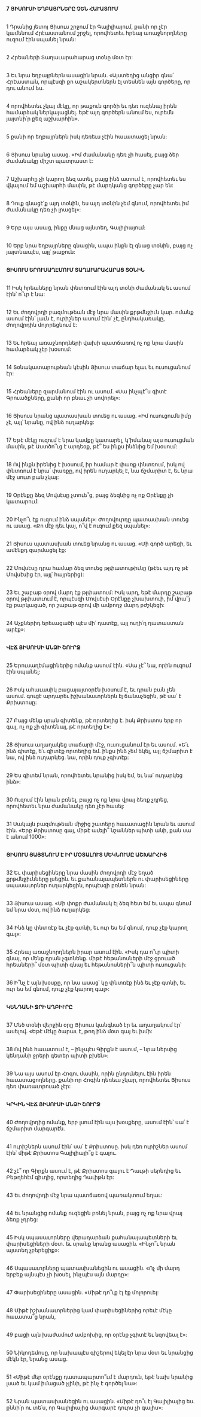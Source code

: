 **7 ՅԻՍՈՒՍԻ ԵՂԲԱՅՐՆԵՐԸ ՉԵՆ ՀԱՒԱՏՈՒՄ**

\
1 Դրանից յետոյ Յիսուս շրջում էր Գալիլիայում, քանի որ չէր կամենում Հրէաստանում շրջել, որովհետեւ հրեայ առաջնորդները ուզում էին սպանել նրան:

\
2 Հրեաների Տաղաւարահարաց տօնը մօտ էր:

\
3 Եւ նրա եղբայրներն ասացին նրան. «Այստեղից անցիր գնա՛ Հրէաստան, որպէսզի քո աշակերտներն էլ տեսնեն այն գործերը, որ դու անում ես.

\
4 որովհետեւ չկայ մէկը, որ թաքուն գործի եւ դեռ ուզենայ իրեն համարձակ ներկայացնել. եթէ այդ գործերն անում ես, ուրեմն յայտնի՛ր քեզ աշխարհին».

\
5 քանի որ եղբայրներն իսկ դեռեւս չէին հաւատացել նրան:

\
6 Յիսուս նրանց ասաց. «Իմ ժամանակը դեռ չի հասել, բայց ձեր ժամանակը միշտ պատրաստ է:

\
7 Աշխարհը չի կարող ձեզ ատել, բայց ինձ ատում է, որովհետեւ ես վկայում եմ աշխարհի մասին, թէ մարդկանց գործերը չար են:

\
8 Դուք գնացէ՛ք այդ տօնին, ես այդ տօնին չեմ գնում, որովհետեւ իմ ժամանակը դեռ չի լրացել»:

\
9 Երբ այս ասաց, ինքը մնաց այնտեղ, Գալիլիայում:

\
10 Երբ նրա եղբայրները գնացին, ապա ինքն էլ գնաց տօնին, բայց ոչ յայտնապէս, այլ՝ թաքուն:

\
**ՅԻՍՈՒՍ ԵՐՈՒՍԱՂԷՄՈՒՄ ՏԱՂԱՒԱՐԱՀԱՐԱՑ ՏՕՆԻՆ**

\
 11 Իսկ հրեաները նրան փնտռում էին այդ տօնի ժամանակ եւ ասում էին՝ ո՞ւր է նա:

\
 12 Եւ ժողովրդի բազմութեան մէջ նրա մասին քրթմնջիւն կար. ոմանք ասում էին՝ լաւն է, ուրիշներ ասում էին՝ չէ, ընդհակառակը, ժողովրդին մոլորեցնում է:

\
 13 Եւ հրեայ առաջնորդների վախի պատճառով ոչ ոք նրա մասին համարձակ չէր խօսում:

\
14 Տօնակատարութեան կէսին Յիսուս տաճար ելաւ եւ ուսուցանում էր:

\
15 Հրեաները զարմանում էին ու ասում. «Սա ինչպէ՞ս գիտէ Գրուածքները, քանի որ բնաւ չի սովորել»:

\
16 Յիսուս նրանց պատասխան տուեց ու ասաց. «Իմ ուսուցումն իմը չէ, այլ՝ նրանը, ով ինձ ուղարկեց:

\
17 Եթէ մէկը ուզում է նրա կամքը կատարել, կ՚իմանայ այս ուսուցման մասին, թէ Աստծո՞ւց է արդեօք, թէ՞ ես ինքս ինձնից եմ խօսում:

\
18 Ով ինքն իրենից է խօսում, իր համար է փառք փնտռում, իսկ ով փնտռում է նրա՛ փառքը, ով իրեն ուղարկել է, նա ճշմարիտ է, եւ նրա մէջ սուտ բան չկայ:

\
19 Օրէնքը ձեզ Մովսէսը չտուե՞ց, բայց ձեզնից ոչ ոք Օրէնքը չի կատարում:

\
20 Ինչո՞ւ էք ուզում ինձ սպանել»: Ժողովուրդը պատասխան տուեց ու ասաց. «Քո մէջ դեւ կայ, ո՞վ է ուզում քեզ սպանել»:

\
21 Յիսուս պատասխան տուեց նրանց ու ասաց. «Մի գործ արեցի, եւ ամէնքդ զարմացել էք:

\
22 Մովսէսը դրա համար ձեզ տուեց թլփատութիւնը (թէեւ այդ ոչ թէ Մովսէսից էր, այլ՝ հայրերից):

\
23 Եւ շաբաթ օրով մարդ էք թլփատում: Իսկ արդ, եթէ մարդը շաբաթ օրով թլփատւում է, որպէսզի Մովսէսի Օրէնքը չխախտուի, իմ վրա՞յ էք բարկացած, որ շաբաթ օրով մի ամբողջ մարդ բժշկեցի:

\
24 Աչքներիդ երեւացածի պէս մի՛ դատէք, այլ ուղի՛ղ դատաստան արէք»:

\
**ՎԷՃ ՅԻՍՈՒՍԻ ԱՆՁԻ ՇՈՒՐՋ**

\
 25 Երուսաղէմացիներից ոմանք ասում էին. «Սա չէ՞ նա, որին ուզում էին սպանել:

\
 26 Իսկ ահաւասիկ բացայայտօրէն խօսում է, եւ դրան բան չեն ասում. գուցէ արդարեւ իշխանաւորներն էլ ճանաչեցին, թէ սա՛ է Քրիստոսը:

\
 27 Բայց մենք սրան գիտենք, թէ որտեղից է. իսկ Քրիստոս երբ որ գայ, ոչ ոք չի գիտենայ, թէ որտեղից է»:

\
 28 Յիսուս աղաղակեց տաճարի մէջ, ուսուցանում էր եւ ասում. «Ե՛ւ ինձ գիտէք, ե՛ւ գիտէք որտեղից եմ. ինքս ինձ չեմ եկել, այլ ճշմարիտ է նա, ով ինձ ուղարկեց. նա, որին դուք չգիտէք:

\
 29 Ես գիտեմ նրան, որովհետեւ նրանից իսկ եմ, եւ նա՛ ուղարկեց ինձ»:

\
 30 Ուզում էին նրան բռնել, բայց ոչ ոք նրա վրայ ձեռք չդրեց, որովհետեւ նրա ժամանակը դեռ չէր հասել:

\
31 Սակայն բազմութեան միջից շատերը հաւատացին նրան եւ ասում էին. «Երբ Քրիստոսը գայ, միթէ աւելի՞ նշաններ պիտի անի, քան սա է անում 1000»:

\
**ՅԻՍՈՒՍ ՅԱՅՏՆՈՒՄ Է ԻՐ ՄՕՏԱԼՈՒՏ ՄԵԿՆՈՒՄԸ ԱՇԽԱՐՀԻՑ**

\
32 Եւ փարիսեցիները նրա մասին ժողովրդի մէջ եղած քրթմնջիւնները լսեցին. եւ քահանայապետներն ու փարիսեցիները սպասաւորներ ուղարկեցին, որպէսզի բռնեն նրան:

\
33 Յիսուս ասաց. «Մի փոքր ժամանակ էլ ձեզ հետ եմ եւ ապա գնում եմ նրա մօտ, ով ինձ ուղարկեց:

\
34 Ինձ կը փնտռէք եւ չէք գտնի, եւ ուր ես եմ գնում, դուք չէք կարող գալ»:

\
35 Հրեայ առաջնորդներն իրար ասում էին. «Իսկ դա ո՞ւր պիտի գնայ, որ մենք դրան չգտնենք. միթէ հեթանոսների մէջ ցրուած հրեաների՞ մօտ պիտի գնայ եւ հեթանոսների՞ն պիտի ուսուցանի:

\
36 Ի՞նչ է այն խօսքը, որ նա ասաց՝ կը փնտռէք ինձ եւ չէք գտնի, եւ ուր ես եմ գնում, դուք չէք կարող գալ»:

\
**ԿԵՆԴԱՆԻ ՋՐԻ ԱՂԲԻՒՐԸ**

\
37 Մեծ տօնի վերջին օրը Յիսուս կանգնած էր եւ աղաղակում էր՝ ասելով. «Եթէ մէկը ծարաւ է, թող ինձ մօտ գայ եւ խմի:

\
38 Ով ինձ հաւատում է, – ինչպէս Գիրքն է ասում, – նրա ներսից կենդանի ջրերի գետեր պիտի բխեն»:

\
39 Նա այս ասում էր Հոգու մասին, որին ընդունելու էին իրեն հաւատացողները. քանի որ Հոգին դեռեւս չկար, որովհետեւ Յիսուս դեռ փառաւորուած չէր:

\
**ԿՐԿԻՆ ՎԷՃ ՅԻՍՈՒՍԻ ԱՆՁԻ ՇՈՒՐՋ**

\
 40 Ժողովրդից ոմանք, երբ լսում էին այս խօսքերը, ասում էին՝ սա՛ է ճշմարիտ մարգարէն.

\
 41 ուրիշներն ասում էին՝ սա՛ է Քրիստոսը. իսկ դեռ ուրիշներ ասում էին՝ միթէ Քրիստոս Գալիլիայի՞ց է գալու.

\
 42 չէ՞ որ Գիրքն ասում է, թէ Քրիստոս գալու է Դաւթի սերնդից եւ Բեթղեհէմ գիւղից, որտեղից Դաւիթն էր:

\
 43 Եւ ժողովրդի մէջ նրա պատճառով պառակտում եղաւ:

\
 44 Եւ նրանցից ոմանք ուզեցին բռնել նրան, բայց ոչ ոք նրա վրայ ձեռք չդրեց:

\
45 Իսկ սպասաւորները վերադարձան քահանայապետների եւ փարիսեցիների մօտ. եւ սրանք նրանց ասացին. «Ինչո՞ւ նրան այստեղ չբերեցիք»:

\
46 Սպասաւորները պատասխանեցին ու ասացին. «Ոչ մի մարդ երբեք այնպէս չի խօսել, ինչպէս այն մարդը»:

\
47 Փարիսեցիները ասացին. «Միթէ դո՞ւք էլ էք մոլորուել:

\
48 Միթէ իշխանաւորներից կամ փարիսեցիներից որեւէ մէկը հաւատա՞ց նրան,

\
49 բացի այն խաժամուժ ամբոխից, որ օրէնք չգիտէ եւ նզովեալ է»:

\
50 Նիկոդեմոսը, որ նախապէս գիշերով եկել էր նրա մօտ եւ նրանցից մէկն էր, նրանց ասաց.

\
51 «Միթէ մեր օրէնքը դատապարտո՞ւմ է մարդուն, եթէ նախ նրանից լսած եւ կամ իմացած չլինի, թէ ինչ է գործել նա»:

\
52 Նրան պատասխանեցին ու ասացին. «Միթէ դո՞ւ էլ Գալիլիայից ես. քննի՛ր ու տե՛ս, որ Գալիլիայից մարգարէ դուրս չի գալիս»:
